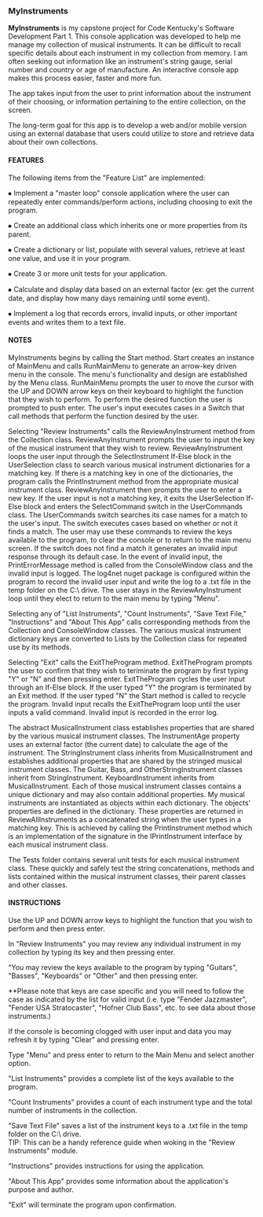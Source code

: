 ### MyInstruments

**MyInstruments** is my capstone project for Code Kentucky's Software Development Part 1. 
This console application was developed to help me manage my collection of musical instruments. 
It can be difficult to recall specific details about each instrument in my collection from memory. 
I am often seeking out information like an instrument's string gauge, serial number and country or age of manufacture. 
An interactive console app makes this process easier, faster and more fun.

The app takes input from the user to print information about the instrument of their choosing, or information pertaining to the entire collection, on the screen.

The long-term goal for this app is to develop a web and/or mobile version using an external database that users could utilize to store and retrieve data about their own collections.


#### FEATURES
The following items from the "Feature List" are implemented:

⦁	Implement a "master loop" console application where the user can repeatedly enter commands/perform actions, including choosing to exit the program.

⦁	Create an additional class which inherits one or more properties from its parent.

⦁	Create a dictionary or list, populate with several values, retrieve at least one value, and use it in your program.

⦁	Create 3 or more unit tests for your application.

⦁	Calculate and display data based on an external factor (ex: get the current date, and display how many days remaining until some event).

⦁ Implement a log that records errors, invalid inputs, or other important events and writes them to a text file.

#### NOTES
MyInstruments begins by calling the Start method.
Start creates an instance of MainMenu and calls RunMainMenu to generate an arrow-key driven menu in the console. 
The menu's functionality and design are established by the Menu class.
RunMainMenu prompts the user to move the cursor with the UP and DOWN arrow keys on their keyboard to highlight the function that they wish to perform.
To perform the desired function the user is prompted to push enter.
The user's input executes cases in a Switch that call methods that perform the function desired by the user.

Selecting "Review Instruments" calls the ReviewAnyInstrument method from the Collection class.
ReviewAnyInstrument prompts the user to input the key of the musical instrument that they wish to review.
ReviewAnyInstrument loops the user input through the SelectInstrument If-Else block in the UserSelection class to search various musical instrument dictionaries for a matching key. 
If there is a matching key in one of the dictionaries, the program calls the PrintInstrument method from the appropriate musical instrument class.
ReviewAnyInstrument then prompts the user to enter a new key.
If the user input is not a matching key, it exits the UserSelection If-Else block and enters the SelectCommand switch in the UserCommands class. 
The UserCommands switch searches its case names for a match to the user's input.
The switch executes cases based on whether or not it finds a match.
The user may use these commands to review the keys available to the program, to clear the console or to return to the main menu screen.
If the switch does not find a match it generates an invalid input response through its default case.
In the event of invalid input, the PrintErrorMessage method is called from the ConsoleWindow class and the invalid input is logged.
The log4net nuget package is configured within the program to record the invalid user input and write the log to a .txt file in the temp folder on the C:\ drive.
The user stays in the ReviewAnyInstrument loop until they elect to return to the main menu by typing "Menu".

Selecting any of "List Instruments", "Count Instruments", "Save Text File," "Instructions" and "About This App" calls corresponding methods from the Collection and ConsoleWindow classes. The various musical instrument dictionary keys are converted to Lists by the Collection class for repeated use by its methods.

Selecting "Exit" calls the ExitTheProgram method.
ExitTheProgram prompts the user to confirm that they wish to teriminate the program by first typing "Y" or "N" and then pressing enter.
ExitTheProgram cycles the user input through an If-Else block.
If the user typed "Y" the program is terminated by an Exit method.
If the user typed "N" the Start method is called to recycle the program.
Invalid input recalls the ExitTheProgram loop until the user inputs a valid command.
Invalid input is recorded in the error log.

The abstract MusicalInstrument class establishes properties that are shared by the various musical instrument classes. 
The InstrumentAge property uses an external factor (the current date) to calculate the age of the instrument. 
The StringInstrument class inherits from MusicalInstrument and establishes additional properties that are shared by the stringed musical instrument classes. 
The Guitar, Bass, and OtherStringInstrument classes inherit from StringInstrument.
KeyboardInstrument inherits from MusicalInstrument.
Each of those musical instrument classes contains a unique dictionary and may also contain additional properties. 
My musical instruments are instantiated as objects within each dictionary. 
The objects' properties are defined in the dictionary. 
These properties are returned in ReviewAllInstruments as a concatenated string when the user types in a matching key. 
This is achieved by calling the PrintInstrument method which is an implementation of the signature in the IPrintInstrument interface by each musical instrument class.

The Tests folder contains several unit tests for each musical instrument class. 
These quickly and safely test the string concatenations, methods and lists contained within the musical instrument classes, their parent classes and other classes.

#### INSTRUCTIONS
Use the UP and DOWN arrow keys to highlight the function that you wish to perform and then press enter.

In "Review Instruments" you may review any individual instrument in my collection by typing its key and then pressing enter.

"You may review the keys available to the program by typing "Guitars", "Basses", "Keyboards" or "Other" and then pressing enter.

**Please note that keys are case specific and you will need to follow the case as indicated by the list for valid input (i.e. type "Fender Jazzmaster", "Fender USA Stratocaster", "Hofner Club Bass", etc. to see data about those instruments.)

If the console is becoming clogged with user input and data you may refresh it by typing "Clear" and pressing enter.

Type "Menu" and press enter to return to the Main Menu and select another option.

"List Instruments" provides a complete list of the keys available to the program.

"Count Instruments" provides a count of each instrument type and the total number of instruments in the collection.

"Save Text File" saves a list of the instrument keys to a .txt file in the temp folder on the C:\ drive.  
TIP: This can be a handy reference guide when woking in the "Review Instruments" module.

"Instructions" provides instructions for using the application.

"About This App" provides some information about the application's purpose and author.

"Exit" will terminate the program upon confirmation.

